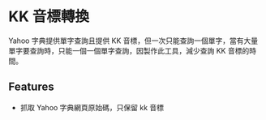 # KK 音標轉換
Yahoo 字典提供單字查詢且提供 KK 音標，但一次只能查詢一個單字，當有大量單字要查詢時，只能一個一個單字查詢，因製作此工具，減少查詢 KK 音標的時間。
## Features
- 抓取 Yahoo 字典網頁原始碼，只保留 kk 音標
